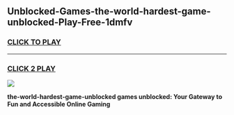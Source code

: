 
## Unblocked-Games-the-world-hardest-game-unblocked-Play-Free-1dmfv
<h3>
<a href="https://premium76.site?title=the-world-hardest-game-unblocked&ref=18A1">CLICK TO PLAY</a></h3>
<hr>

<h3>
<a href="https://premium76.site?title=the-world-hardest-game-unblocked&ref=18A1">CLICK 2 PLAY</a>
  
</h3>

<a href="https://premium76.site?title=the-world-hardest-game-unblocked&ref=18A1"><img src="https://clearcache.store/games.png"></a>


**the-world-hardest-game-unblocked games unblocked: Your Gateway to Fun and Accessible Online Gaming**
